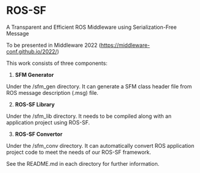 # ROS-SF

A Transparent and Efficient ROS Middleware using Serialization-Free Message

To be presented in Middleware 2022 (https://middleware-conf.github.io/2022/)

This work consists of three components:

1. **SFM Generator**

Under the /sfm_gen directory. It can generate a SFM class header file from ROS message description (.msg) file.

2. **ROS-SF Library**

Under the /sfm_lib directory. It needs to be compiled along with an application project using ROS-SF.

3. **ROS-SF Convertor**

Under the /sfm_conv directory. It can automatically convert ROS application project code to meet the needs of our ROS-SF framework.

See the README.md in each directory for further information.
